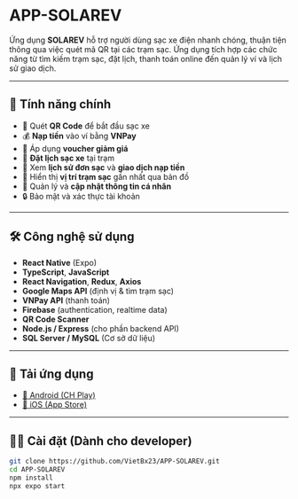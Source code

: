 # APP-SOLAREV

Ứng dụng **SOLAREV** hỗ trợ người dùng sạc xe điện nhanh chóng, thuận tiện thông qua việc quét mã QR tại các trạm sạc. Ứng dụng tích hợp các chức năng từ tìm kiếm trạm sạc, đặt lịch, thanh toán online đến quản lý ví và lịch sử giao dịch.

---

## 🚀 Tính năng chính

- 🔌 Quét **QR Code** để bắt đầu sạc xe
- 💰 **Nạp tiền** vào ví bằng **VNPay**
- 🎁 Áp dụng **voucher giảm giá**
- 📅 **Đặt lịch sạc xe** tại trạm
- 🧾 Xem **lịch sử đơn sạc** và **giao dịch nạp tiền**
- 📍 Hiển thị **vị trí trạm sạc** gần nhất qua bản đồ
- 👤 Quản lý và **cập nhật thông tin cá nhân**
- 🔒 Bảo mật và xác thực tài khoản

---

## 🛠️ Công nghệ sử dụng

- **React Native** (Expo)
- **TypeScript**, **JavaScript**
- **React Navigation**, **Redux**, **Axios**
- **Google Maps API** (định vị & tìm trạm sạc)
- **VNPay API** (thanh toán)
- **Firebase** (authentication, realtime data)
- **QR Code Scanner**
- **Node.js / Express** (cho phần backend API)
- **SQL Server / MySQL** (Cơ sở dữ liệu)

---

## 📱 Tải ứng dụng

- [📲 Android (CH Play)](https://play.google.com/store/apps/details?id=com.solarev.app)  
- [📲 iOS (App Store)](https://apps.apple.com/vn/app/solarev-tr%E1%BA%A1m-s%E1%BA%A1c-xe-%C4%91i%E1%BB%87n/id6470471363)

---

## 🧑‍💻 Cài đặt (Dành cho developer)

```bash
git clone https://github.com/VietBx23/APP-SOLAREV.git
cd APP-SOLAREV
npm install
npx expo start
